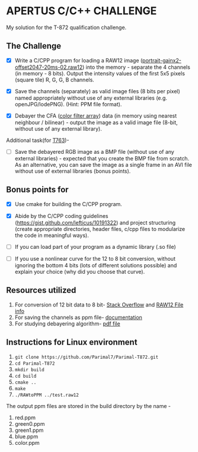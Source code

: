 # APERTUS C/C++ CHALLENGE

My solution for the T-872 qualification challenge.

## The Challenge

- [x] Write a C/CPP program for loading a RAW12 image ([portrait-gainx2-offset2047-20ms-02.raw12](http://files.apertus.org/AXIOM-Beta/snapshots/portraits/portrait-gainx2-offset2047-20ms-02.raw12)) into the memory - separate the 4 channels (in memory - 8 bits). Output the intensity values of the first 5x5 pixels (square tile) R, G, G, B channels.

- [x] Save the channels (separately) as valid image files (8 bits per pixel) named appropriately without use of any external libraries (e.g. openJPG/lodePNG). (Hint: PPM file format).

- [x] Debayer the CFA ([color filter array](https://en.wikipedia.org/wiki/Color_filter_array)) data (in memory using nearest neighbour / bilinear) - output the image as a valid image file (8-bit, without use of any external library).

Additional task(for [T763](https://lab.apertus.org/T763))-

- [ ] Save the debayered RGB image as a BMP file (without use of any external libraries) - expected that you create the BMP file from scratch. As an alternative, you can save the image as a single frame in an AVI file without use of external libraries (bonus points).



## Bonus points for 
- [x] Use cmake for building the C/CPP program.
- [x] Abide by the C/CPP coding guidelines (https://gist.github.com/lefticus/10191322) and project structuring (create appropriate directories, header files, c/cpp files to modularize the code in meaningful ways).
- [ ] If you can load part of your program as a dynamic library (.so file)
- [ ] If you use a nonlinear curve for the 12 to 8 bit conversion, without ignoring the bottom 4 bits (lots of different solutions possible) and explain your choice (why did you choose that curve).


## Resources utilized

1) For conversion of 12 bit data to 8 bit- [Stack Overflow](https://stackoverflow.com/questions/49006598/read-image-data-from-raw12-file-into-a-buffer-c) and [RAW12 File info](https://wiki.apertus.org/index.php/RAW12)
2) For saving the channels as ppm file- [documentation](http://netpbm.sourceforge.net/doc/ppm.html)
3) For studying debayering algorithm- [pdf file](http://www.stark-labs.com/craig/articles/assets/Debayering_API.pdf)

## Instructions for Linux environment 

1) `git clone https://github.com/Parimal7/Parimal-T872.git`
2) `cd Parimal-T872`
3) `mkdir build` 
4) `cd build`
5) `cmake ..`
6) `make`
7) `./RAWtoPPM ../test.raw12`

The output ppm files are stored in the build directory by the name -
1) red.ppm
2) green0.ppm
3) green1.ppm
4) blue.ppm
5) color.ppm


